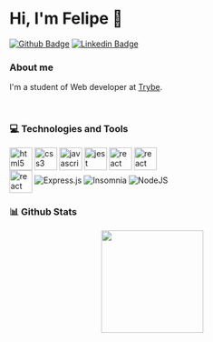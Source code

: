 # Hi, I'm Felipe 👋

[![Github Badge](https://img.shields.io/badge/-Github-000?style=flat-square&logo=Github&logoColor=white&link=https://github.com/fagnerpsantos)](https://github.com/felmartins1985)
[![Linkedin Badge](https://img.shields.io/badge/-LinkedIn-blue?style=flat-square&logo=Linkedin&logoColor=white&link=https://www.linkedin.com/in/fagnerpsantos/)](https://www.linkedin.com/in/felmartins1985/)


### About me 
I'm a student of Web developer at [Trybe](https://www.betrybe.com).

<br />

<!-- Source: https://github.com/lucas-caribe/lucas-caribe/edit/main/README.md /> -->
### 💻 Technologies and Tools


<img align="center" alt="html5" src="https://cdn.jsdelivr.net/gh/devicons/devicon/icons/html5/html5-original.svg" width="40px"/> <img align="center" alt="css3" src="https://cdn.jsdelivr.net/gh/devicons/devicon/icons/css3/css3-original.svg" width="40px"/>
<img align="center" alt="javascript" src="https://cdn.jsdelivr.net/gh/devicons/devicon/icons/javascript/javascript-original.svg" width="40px"/>
<img align="center" alt="jest" src="https://cdn.jsdelivr.net/gh/devicons/devicon/icons/jest/jest-plain.svg" width="40px"/>
<img align="center" alt="react" src="https://cdn.jsdelivr.net/gh/devicons/devicon/icons/react/react-original.svg" width="40px"/>
<img align="center" alt="react" src="https://testing-library.com/img/octopus-128x128.png" width="40px"/>
<br/>
<img align="center" alt="react" src="https://uxwing.com/wp-content/themes/uxwing/download/10-brands-and-social-media/redux.png" width="40px"/>
![Express.js](https://img.shields.io/badge/express.js-%23404d59.svg?logo=express&logoColor=%2361DAFB)
![Insomnia](https://img.shields.io/badge/Insomnia-black?logo=insomnia&logoColor=5849BE)
![NodeJS](https://img.shields.io/badge/node.js-6DA55F?logo=node.js&logoColor=white)
<br />

### 📊 Github Stats

<p align="center">
  <a href="https://github.com/anuraghazra/github-readme-stats">
    <img
      align="center"
      height="180"
      src="https://github-readme-stats.vercel.app/api?username=felmartins1985&count_private=true&show_icons=true&custom_title=Github%20Status&hide=issues&theme=radical"
    />
  </a>
</p>
